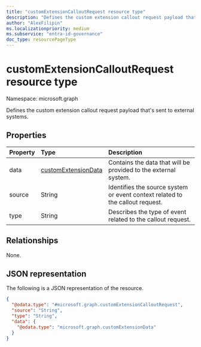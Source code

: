 ```yaml
---
title: "customExtensionCalloutRequest resource type"
description: "Defines the custom extension callout request payload that's sent to external systems."
author: "AlexFilipin"
ms.localizationpriority: medium
ms.subservice: "entra-id-governance"
doc_type: resourcePageType
---
```


# customExtensionCalloutRequest resource type

Namespace: microsoft.graph

Defines the custom extension callout request payload that's sent to external systems.

## Properties
|Property|Type|Description|
|:---|:---|:---|
|data|[customExtensionData](../resources/customextensiondata.md)|Contains the data that will be provided to the external system.|
|source|String|Identifies the source system or event context related to the callout request.|
|type|String|Describes the type of event related to the callout request.|

## Relationships
None.

## JSON representation
The following is a JSON representation of the resource.
<!-- {
  "blockType": "resource",
  "@odata.type": "microsoft.graph.customExtensionCalloutRequest"
}
-->
``` json
{
  "@odata.type": "#microsoft.graph.customExtensionCalloutRequest",
  "source": "String",
  "type": "String",
  "data": {
    "@odata.type": "microsoft.graph.customExtensionData"
  }
}
```

